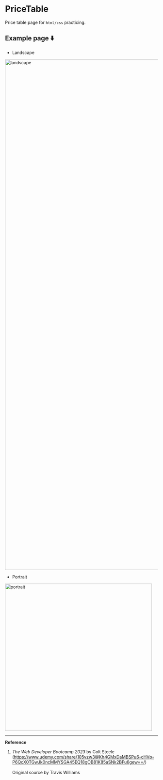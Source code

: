 # PriceTable

Price table page for `html/css` practicing.

## Example page :arrow_down:

- Landscape

<p>

<img width="1679" alt="landscape" src="https://user-images.githubusercontent.com/106340297/236239780-164b6dbb-0c0b-4e54-bbcd-6b618006e41e.png">

</p>

- Portrait

<p>

<img width="484" alt="portrait" src="https://user-images.githubusercontent.com/106340297/236239966-4fc3c3ff-ff9e-43bd-b21b-6d2e1dc342e7.png">

</p>

<hr>

**Reference**

1. _The Web Developer Bootcamp 2023_ by Colt Steele (https://www.udemy.com/share/105vzw3@Kh4GMxDaMBSPu6-cHVp-P6QoX0TGwJk0ncMMYSGA45EQ18gOB81K85aSNk2BFu6gew==/)<br>
   <br>
   Original source by Travis Williams
